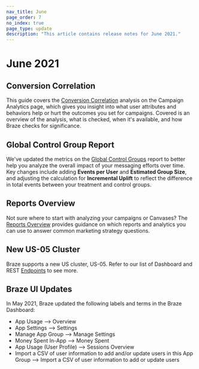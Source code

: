 ```yaml
---
nav_title: June
page_order: 7
no_index: true
page_type: update
description: "This article contains release notes for June 2021."
---
```


# June 2021

## Conversion Correlation

This guide covers the [Conversion Correlation]({{site.baseurl}}/user_guide/engagement_tools/testing/conversion_correlation/) analysis on the Campaign Analytics page, which gives you insight into what user attributes and behaviors help or hurt the outcomes you set for campaigns. Covered is an overview of the analysis, what is checked, when it's available, and how Braze checks for significance.

## Global Control Group Report

We've updated the metrics on the [Global Control Groups]({{site.baseurl}}/user_guide/engagement_tools/testing/global_control_group/) report to better help you analyze the overall impact of your messaging efforts over time. Key changes include adding **Events per User** and **Estimated Group Size**, and adjusting the calculation for **Incremental Uplift** to reflect the difference in total events between your treatment and control groups.

## Reports Overview

Not sure where to start with analyzing your campaigns or Canvases? The [Reports Overview]({{site.baseurl}}/user_guide/data_and_analytics/your_reports/reports_overview/) provides guidance on which reports and analytics you can use to answer common marketing strategy questions.

## New US-05 Cluster

Braze supports a new US cluster, US-05. Refer to our list of Dashboard and REST [Endpoints]({{site.baseurl}}/api/basics/#endpoints) to see more.

## Braze UI Updates

In May 2021, Braze updated the following labels and terms in the Braze Dashboard:

- App Usage --> Overview
- App Settings --> Settings
- Manage App Group --> Manage Settings
- Money Spent In-App --> Money Spent
- App Usage (User Profile) --> Sessions Overview
- Import a CSV of user information to add and/or update users in this App Group --> Import a CSV of user information to add or update users
